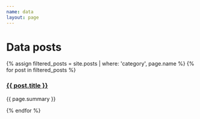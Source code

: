```yaml
---
name: data
layout: page
---
```

# Data posts

{% assign filtered_posts = site.posts | where: 'category', page.name %}
{% for post in filtered_posts %}
  <h3><a href="{{ post.url }}">{{ post.title }}</a></h3>
  <p>{{ page.summary }}</p>
{% endfor %}
